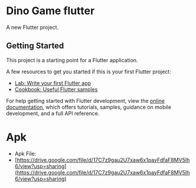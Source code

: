 # Dino Game flutter

A new Flutter project.

## Getting Started

This project is a starting point for a Flutter application.

A few resources to get you started if this is your first Flutter project:

- [Lab: Write your first Flutter app](https://docs.flutter.dev/get-started/codelab)
- [Cookbook: Useful Flutter samples](https://docs.flutter.dev/cookbook)

For help getting started with Flutter development, view the
[online documentation](https://docs.flutter.dev/), which offers tutorials,
samples, guidance on mobile development, and a full API reference.
# Apk 
- Apk File:
- [https://drive.google.com/file/d/17C7z9gau2U7xaw6x1payFdfaF8MV5Ih6/view?usp=sharing](https://drive.google.com/file/d/17C7z9gau2U7xaw6x1payFdfaF8MV5Ih6/view?usp=sharing)


